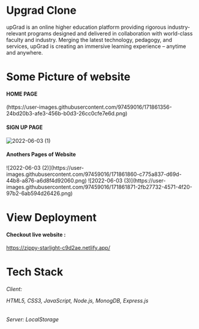 

<h1>Upgrad Clone</h1>

<p>upGrad is an online higher education platform providing rigorous industry-relevant programs designed and delivered in collaboration with world-class faculty and industry. Merging the latest technology, pedagogy, and services, upGrad is creating an immersive learning experience – anytime and anywhere.</p>

</hr>

<h1>Some Picture of website </h1>
 </hr>
 
<h4> HOME PAGE </h4>
(https://user-images.githubusercontent.com/97459016/171861356-24bd20b3-afe3-456b-b0d3-26cc0cfe7e6d.png)
</hr>

<h4>SIGN UP PAGE</h4>

![2022-06-03 (1)](https://user-images.githubusercontent.com/97459016/171861752-7b154e30-7d15-4cde-88e9-8995ea88f217.png)

<h4>Anothers Pages of Website</h4>
![2022-06-03 (2)](https://user-images.githubusercontent.com/97459016/171861860-c775a837-d69d-44b8-a876-a6d8f4d92060.png)
![2022-06-03 (3)](https://user-images.githubusercontent.com/97459016/171861871-2fb27732-4571-4f20-97b2-6ab594d26426.png)


<h1>View Deployment</h1>
</hr>
<h4>Checkout live website :</h4>

https://zippy-starlight-c9d2ae.netlify.app/

</hr>
<h1>Tech Stack </h1>
<h6>Client: <p> HTML5, CSS3, JavaScript, Node.js, MonogDB, Express.js </p> </h6>

<h6>Server: LocalStorage</h6>
